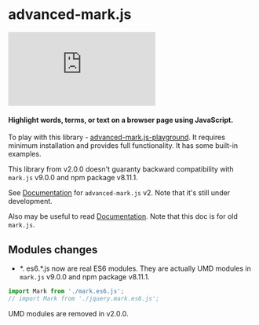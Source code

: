 # advanced-mark.js

[![npm](https://img.shields.io/npm/v/advanced-mark.js)](https://www.npmjs.com/package/advanced-mark.js)

#### Highlight words, terms, or text on a browser page using JavaScript.

To play with this library - [advanced-mark.js-playground](https://github.com/angezid/advanced-mark.js-playground). It requires minimum installation and provides full functionality.
It has some built-in examples. 

This library from v2.0.0 doesn't guaranty backward compatibility with `mark.js` v9.0.0 and npm package v8.11.1.

See [Documentation](https://angezid.github.io/advanced-mark.js/doc-v2) for `advanced-mark.js` v2.
Note that it's still under development.

Also may be useful to read [Documentation](https://markjs.io/). Note that this doc is for old `mark.js`.

## Modules changes
* \*. es6.\*.js now are real ES6 modules. They are actually UMD modules in `mark.js` v9.0.0 and npm package v8.11.1.

``` js
import Mark from './mark.es6.js';
// import Mark from './jquery.mark.es6.js';
```
UMD modules are removed in v2.0.0.
